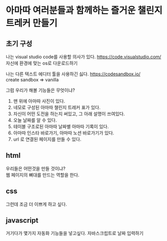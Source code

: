 # 아마따 여러분들과 함께하는 즐거운 챌린지 트레커 만들기

## 초기 구성
나는 visual studio code를 사용할 의사가 있다. https://code.visualstudio.com/<br/>
자신에 환경에 맞는 os로 다운로드하기

나는 다른 텍스트 에디터 툴을 사용하긴 싫다. https://codesandbox.io/
<br/>
create sandbox => vanilla

그럼 우리가 해볼 기능들은 무엇이냐?

1. 맨 위에 아마따 사진이 있다.
2. 네모로 구성된 아마따 챌린지 트레커 표가 있다.
3. 자신이 어떤 도전을 하는지 써있고, 그 아래 설명이 쓰여있다.
4. 오늘 날짜를 알 수 있다.
5. 테이블 구조로된 아마따 날짜별 아마따 기록이 있다.
6. 아마따 인스타 바로가기, 아마따 노션 바로가기가 있다.
7. url 로 연결된 페이지를 만들 수 있다.


## html
우리들은 어떤것을 만들 것이냐?<br/>
웹 페이지의 뼈대를 만드는 역할을 한다.




## css
그런데 조금 더 이쁘게 하고 싶다.



## javascript
거기다가 몇가지 자동화 기능들을 넣고싶다.
자바스크립트로 날짜 입력하기
